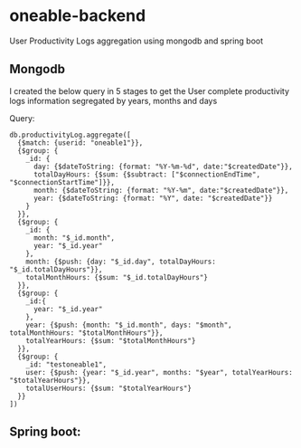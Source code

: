 # oneable-backend

User Productivity Logs aggregation using mongodb and spring boot

## Mongodb
I created the below query in 5 stages to get the User complete productivity logs information segregated by years, months and days

Query:
```
db.productivityLog.aggregate([
  {$match: {userid: "oneable1"}},
  {$group: {
    _id: {
      day: {$dateToString: {format: "%Y-%m-%d", date:"$createdDate"}},
      totalDayHours: {$sum: {$subtract: ["$connectionEndTime", "$connectionStartTime"]}},
      month: {$dateToString: {format: "%Y-%m", date:"$createdDate"}},
      year: {$dateToString: {format: "%Y", date: "$createdDate"}}
    }
  }},
  {$group: {
    _id: {
      month: "$_id.month",
      year: "$_id.year"
    },
    month: {$push: {day: "$_id.day", totalDayHours: "$_id.totalDayHours"}},
    totalMonthHours: {$sum: "$_id.totalDayHours"}
  }},
  {$group: {
    _id:{
      year: "$_id.year"
    },
    year: {$push: {month: "$_id.month", days: "$month", totalMonthHours: "$totalMonthHours"}},
    totalYearHours: {$sum: "$totalMonthHours"}
  }},
  {$group: {
    _id: "testoneable1",
    user: {$push: {year: "$_id.year", months: "$year", totalYearHours: "$totalYearHours"}},
    totalUserHours: {$sum: "$totalYearHours"}
  }}
])
```

## Spring boot:
